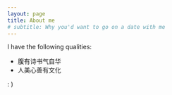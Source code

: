 ```yaml
---
layout: page
title: About me
# subtitle: Why you'd want to go on a date with me
---
```


I have the following qualities:

- 腹有诗书气自华
- 人美心善有文化

: )